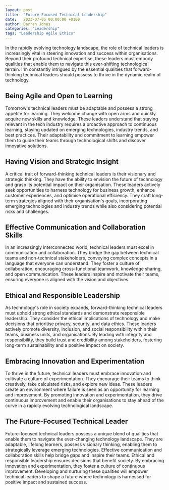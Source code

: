 ```yaml
---
layout: post
title:  "Future-Focused Technical Leadership"
date:   2023-07-05 00:00:00 +0100
author: Darren Jones
categories: "Leadership"
tags: "Leadership Agile Ethics"
---
```

In the rapidly evolving technology landscape, the role of technical leaders is increasingly vital in steering innovation and success within organisations. Beyond their profound technical expertise, these leaders must embody qualities that enable them to navigate this ever-shifting technological terrain. I'm constantly intrigued by the essential qualities that forward-thinking technical leaders should possess to thrive in the dynamic realm of technology.

## Being Agile and Open to Learning

Tomorrow's technical leaders must be adaptable and possess a strong appetite for learning. They welcome change with open arms and quickly acquire new skills and knowledge. These leaders understand that staying relevant in the tech industry requires a proactive approach to continuous learning, staying updated on emerging technologies, industry trends, and best practices. Their adaptability and commitment to learning empower them to guide their teams through technological shifts and discover innovative solutions.

## Having Vision and Strategic Insight

A critical trait of forward-thinking technical leaders is their visionary and strategic thinking. They have the ability to envision the future of technology and grasp its potential impact on their organisation. These leaders actively seek opportunities to harness technology for business growth, enhance customer experiences, and optimise operational efficiency. They craft long-term strategies aligned with their organisation's goals, incorporating emerging technologies and industry trends while also considering potential risks and challenges.

## Effective Communication and Collaboration Skills

In an increasingly interconnected world, technical leaders must excel in communication and collaboration. They bridge the gap between technical teams and non-technical stakeholders, conveying complex concepts in a language that everyone can understand. They foster a culture of collaboration, encouraging cross-functional teamwork, knowledge sharing, and open communication. These leaders inspire and motivate their teams, ensuring everyone is aligned with the vision and objectives.

## Ethical and Responsible Leadership

As technology's role in society expands, forward-thinking technical leaders must uphold strong ethical standards and demonstrate responsible leadership. They consider the ethical implications of technology and make decisions that prioritise privacy, security, and data ethics. These leaders actively promote diversity, inclusion, and social responsibility within their teams, business units, and organisations. By leading with integrity and responsibility, they build trust and credibility among stakeholders, fostering long-term sustainability and a positive impact on society.

## Embracing Innovation and Experimentation

To thrive in the future, technical leaders must embrace innovation and cultivate a culture of experimentation. They encourage their teams to think creatively, take calculated risks, and explore new ideas. These leaders create an environment where failure is seen as an opportunity for learning and improvement. By promoting innovation and experimentation, they drive continuous improvement and enable their organisations to stay ahead of the curve in a rapidly evolving technological landscape.

## The Future-Focused Technical Leader

Future-focused technical leaders possess a unique blend of qualities that enable them to navigate the ever-changing technology landscape. They are adaptable, lifelong learners, possess visionary thinking, enabling them to strategically leverage emerging technologies. Effective communication and collaboration skills help bridge gaps and inspire their teams. Ethical and responsible leadership ensures decisions that benefit society. By embracing innovation and experimentation, they foster a culture of continuous improvement. Developing and nurturing these qualities will empower technical leaders to shape a future where technology is harnessed for positive impact and sustained success.
